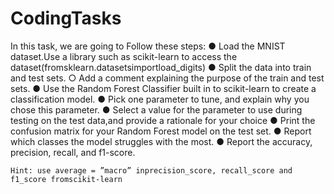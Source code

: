 # CodingTasks



In this task, we are going to Follow these steps:
● Load the MNIST dataset.Use a library such as scikit-learn to access the dataset(fromsklearn.datasetsimportload_digits)
● Split the data into train and test sets.
   ○ Add a comment explaining the purpose of the train and test sets.
● Use the Random Forest Classifier built in to scikit-learn to create a classification model. 
● Pick one parameter to tune, and explain why you chose this parameter.
● Select a value for the parameter to use during testing on the test data,and provide a rationale for your choice
● Print the confusion matrix for your Random Forest model on the test set.
● Report which classes the model struggles with the most.
● Report the accuracy, precision, recall, and f1-score. 

    Hint: use average = ”macro” inprecision_score, recall_score and f1_score fromscikit-learn
